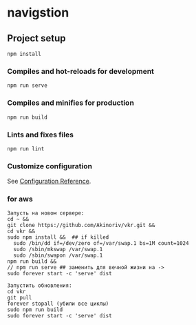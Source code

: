 # navigstion

## Project setup
```
npm install
```

### Compiles and hot-reloads for development
```
npm run serve
```

### Compiles and minifies for production
```
npm run build
```

### Lints and fixes files
```
npm run lint
```


### Customize configuration
See [Configuration Reference](https://cli.vuejs.org/config/).

### for aws
``` 
Запусть на новом сервере:
cd ~ &&
git clone https://github.com/Akinoriv/vkr.git && 
cd vkr && 
sudo npm install &&  ## if killed  
  sudo /bin/dd if=/dev/zero of=/var/swap.1 bs=1M count=1024
  sudo /sbin/mkswap /var/swap.1
  sudo /sbin/swapon /var/swap.1
npm run build && 
// npm run serve ## заменить для вечной жизни на -> 
sudo forever start -c 'serve' dist

Запустить обновления:
cd vkr
git pull
forever stopall (убили все циклы)
sudo npm run build 
sudo forever start -c 'serve' dist
```
